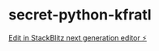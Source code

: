 # secret-python-kfratl

[Edit in StackBlitz next generation editor ⚡️](https://stackblitz.com/~/github.com/in100tiva/secret-python-kfratl)